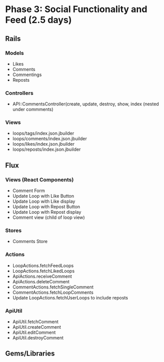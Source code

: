 # Phase 3: Social Functionality and Feed (2.5 days)

## Rails
### Models
* Likes
* Comments
* Commentings
* Reposts

### Controllers
* API::CommentsController(create, update, destroy, show, index (nested under commments)

### Views
* loops/tags/index.json.jbuilder
* loops/comments/index.json.jbuilder
* loops/likes/index.json.jbuilder
* loops/reposts/index.json.jbuilder

## Flux
### Views (React Components)
* Comment Form
* Update Loop with Like Button
* Update Loop with Like display
* Update Loop with Repost Button
* Update Loop with Repost display
* Comment view (child of loop view)

### Stores
* Comments Store

### Actions

* LoopActions.fetchFeedLoops
* LoopActions.fetchLikedLoops
* ApiActions.receiveComment
* ApiActions.deleteComment
* CommentActions.fetchSingleComment
* CommentActions.fetchLoopComments
* Update LoopActions.fetchUserLoops to include reposts

### ApiUtil
* ApiUtil.fetchComment
* ApiUtil.createComment
* ApiUtil.editComment
* ApiUtil.destroyComment


## Gems/Libraries
